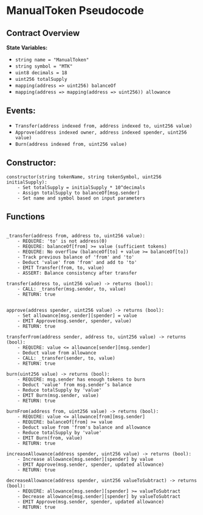 # ManualToken Pseudocode

## Contract Overview

**State Variables:**
- `string name = "ManualToken"`
- `string symbol = "MTK"`
- `uint8 decimals = 18`
- `uint256 totalSupply`
- `mapping(address => uint256) balanceOf`
- `mapping(address => mapping(address => uint256)) allowance`

## Events:
- `Transfer(address indexed from, address indexed to, uint256 value)`
- `Approve(address indexed owner, address indexed spender, uint256 value)`
- `Burn(address indexed from, uint256 value)`

## Constructor:

```plaintext
constructor(string tokenName, string tokenSymbol, uint256 initialSupply):
    - Set totalSupply = initialSupply * 10^decimals
    - Assign totalSupply to balanceOf[msg.sender]
    - Set name and symbol based on input parameters

```
## Functions

```

_transfer(address from, address to, uint256 value):
    - REQUIRE: 'to' is not address(0)
    - REQUIRE: balanceOf[from] >= value (sufficient tokens)
    - REQUIRE: No overflow (balanceOf[to] + value >= balanceOf[to])
    - Track previous balance of 'from' and 'to'
    - Deduct 'value' from 'from' and add to 'to'
    - EMIT Transfer(from, to, value)
    - ASSERT: Balance consistency after transfer

transfer(address to, uint256 value) -> returns (bool):
    - CALL: _transfer(msg.sender, to, value)
    - RETURN: true


approve(address spender, uint256 value) -> returns (bool):
    - Set allowance[msg.sender][spender] = value
    - EMIT Approve(msg.sender, spender, value)
    - RETURN: true

transferFrom(address sender, address to, uint256 value) -> returns (bool):
    - REQUIRE: value <= allowance[sender][msg.sender]
    - Deduct value from allowance
    - CALL: _transfer(sender, to, value)
    - RETURN: true

burn(uint256 value) -> returns (bool):
    - REQUIRE: msg.sender has enough tokens to burn
    - Deduct 'value' from msg.sender’s balance
    - Reduce totalSupply by 'value'
    - EMIT Burn(msg.sender, value)
    - RETURN: true

burnFrom(address from, uint256 value) -> returns (bool):
    - REQUIRE: value <= allowance[from][msg.sender]
    - REQUIRE: balanceOf[from] >= value
    - Deduct value from 'from's balance and allowance
    - Reduce totalSupply by 'value'
    - EMIT Burn(from, value)
    - RETURN: true

increaseAllowance(address spender, uint256 value) -> returns (bool):
    - Increase allowance[msg.sender][spender] by value
    - EMIT Approve(msg.sender, spender, updated allowance)
    - RETURN: true

decreaseAllowance(address spender, uint256 valueToSubtract) -> returns (bool):
    - REQUIRE: allowance[msg.sender][spender] >= valueToSubtract
    - Decrease allowance[msg.sender][spender] by valueToSubtract
    - EMIT Approve(msg.sender, spender, updated allowance)
    - RETURN: true

```